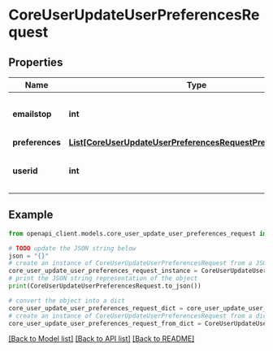 # CoreUserUpdateUserPreferencesRequest


## Properties

Name | Type | Description | Notes
------------ | ------------- | ------------- | -------------
**emailstop** | **int** | Enable or disable notifications for this user | [optional] [default to null]
**preferences** | [**List[CoreUserUpdateUserPreferencesRequestPreferencesInner]**](CoreUserUpdateUserPreferencesRequestPreferencesInner.md) |  | [optional] 
**userid** | **int** | id of the user, default to current user | [optional] [default to 0]

## Example

```python
from openapi_client.models.core_user_update_user_preferences_request import CoreUserUpdateUserPreferencesRequest

# TODO update the JSON string below
json = "{}"
# create an instance of CoreUserUpdateUserPreferencesRequest from a JSON string
core_user_update_user_preferences_request_instance = CoreUserUpdateUserPreferencesRequest.from_json(json)
# print the JSON string representation of the object
print(CoreUserUpdateUserPreferencesRequest.to_json())

# convert the object into a dict
core_user_update_user_preferences_request_dict = core_user_update_user_preferences_request_instance.to_dict()
# create an instance of CoreUserUpdateUserPreferencesRequest from a dict
core_user_update_user_preferences_request_from_dict = CoreUserUpdateUserPreferencesRequest.from_dict(core_user_update_user_preferences_request_dict)
```
[[Back to Model list]](../README.md#documentation-for-models) [[Back to API list]](../README.md#documentation-for-api-endpoints) [[Back to README]](../README.md)


